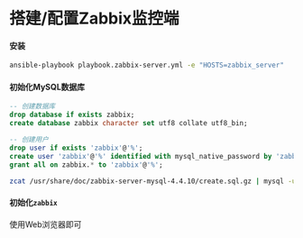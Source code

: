 # 搭建/配置Zabbix监控端

#### 安装

```bash
ansible-playbook playbook.zabbix-server.yml -e "HOSTS=zabbix_server"
```

#### 初始化MySQL数据库

```sql
-- 创建数据库
drop database if exists zabbix;
create database zabbix character set utf8 collate utf8_bin;

-- 创建用户
drop user if exists 'zabbix'@'%';
create user 'zabbix'@'%' identified with mysql_native_password by 'zabbix';
grant all on zabbix.* to 'zabbix'@'%';
```

```bash
zcat /usr/share/doc/zabbix-server-mysql-4.4.10/create.sql.gz | mysql -uzabbix -p zabbix
```

#### 初始化`zabbix`

使用Web浏览器即可
